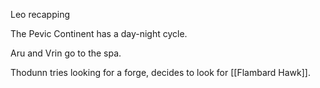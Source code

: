 Leo recapping

The Pevic Continent has a day-night cycle.

Aru and Vrin go to the spa.

Thodunn tries looking for a forge, decides to look for [[Flambard Hawk]].

